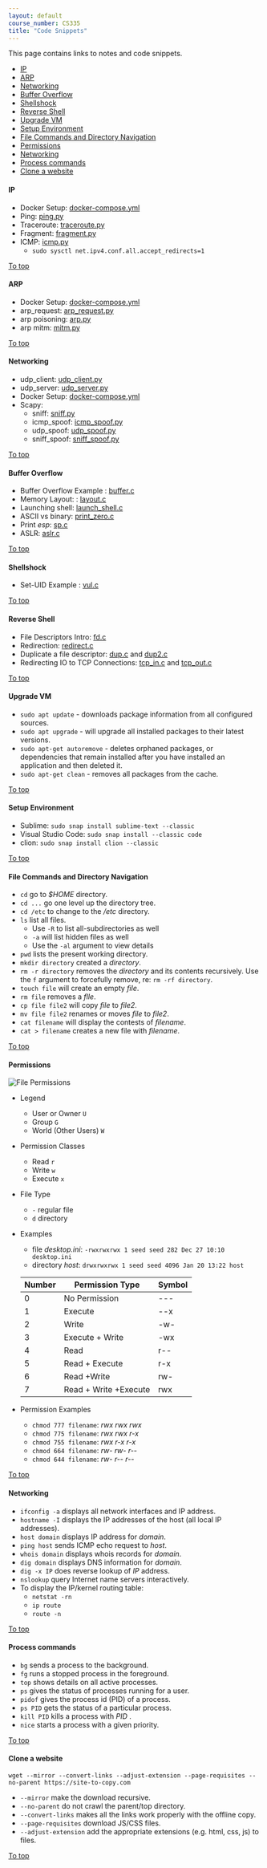 ```yaml
---
layout: default
course_number: CS335
title: "Code Snippets"
---
```


This page contains links to notes and code snippets.

- [IP](#ip)
- [ARP](#arp)
- [Networking](#networking)
- [Buffer Overflow](#buffer-overflow)
- [Shellshock](#shellshock)
- [Reverse Shell](#reverse-shell)
- [Upgrade VM](#upgrade-vm)
- [Setup Environment](#setup-environment)
- [File Commands and Directory Navigation](#file-commands-and-directory-navigation)
- [Permissions](#permissions)
- [Networking](#networking-1)
- [Process commands](#process-commands)
- [Clone a website](#clone-a-website)

#### IP 
- Docker Setup: <a href=".\ip\docker-compose.yml" target="_blank">docker-compose.yml</a>
- Ping: <a href=".\ip\ping.txt" target="_blank">ping.py</a>
- Traceroute: <a href=".\ip\traceroute.txt" target="_blank">traceroute.py</a>
- Fragment: <a href=".\ip\fragment.txt" target="_blank">fragment.py</a>
- ICMP: <a href=".\ip\icmp.txt" target="_blank">icmp.py</a>
  - ```sudo sysctl net.ipv4.conf.all.accept_redirects=1```

<a href="#">To top</a>

#### ARP
- Docker Setup: <a href=".\arp\docker-compose.yml" target="_blank">docker-compose.yml</a>
- arp_request: <a href=".\arp\arp_request.txt" target="_blank">arp_request.py</a>
- arp poisoning: <a href=".\arp\arp.txt" target="_blank">arp.py</a>
- arp mitm: <a href=".\arp\mitm.txt" target="_blank">mitm.py</a>
  
<a href="#">To top</a>

#### Networking 
- udp_client: <a href=".\network\udp_client.txt" target="_blank">udp_client.py</a>
- udp_server: <a href=".\network\udp_server.txt" target="_blank">udp_server.py</a>
- Docker Setup: <a href=".\network\docker-compose.yml" target="_blank">docker-compose.yml</a>
- Scapy: 
  - sniff: <a href=".\network\sniff.txt" target="_blank">sniff.py</a>
  - icmp_spoof: <a href=".\network\icmp_spoof.txt" target="_blank">icmp_spoof.py</a>
  - udp_spoof: <a href=".\network\udp_spoof.txt" target="_blank">udp_spoof.py</a>
  - sniff_spoof: <a href=".\network\sniff_spoof.txt" target="_blank">sniff_spoof.py</a>
  
<a href="#">To top</a>

#### Buffer Overflow 
- Buffer Overflow Example : <a href=".\buffer\buffer.c" target="_blank">buffer.c</a>
- Memory Layout: : <a href=".\buffer\layout.c" target="_blank">layout.c</a>
- Launching shell: <a href=".\buffer\launch_shell.c" target="_blank">launch_shell.c</a>
- ASCII vs binary: <a href=".\buffer\print_zero.c" target="_blank">print_zero.c</a>
- Print *esp*: <a href=".\buffer\sp.c" target="_blank">sp.c</a>
- ASLR: <a href=".\buffer\aslr.c" target="_blank">aslr.c</a>

<a href="#">To top</a>

#### Shellshock
- Set-UID Example : <a href=".\shellshock\vul.c" target="_blank">vul.c</a>

<a href="#">To top</a>

#### Reverse Shell
- File Descriptors Intro: <a href=".\reverse-shell\fd.c" target="_blank">fd.c</a> 
- Redirection: <a href=".\reverse-shell\redirect.c" target="_blank">redirect.c</a>
- Duplicate a file descriptor: <a href=".\reverse-shell\dup.c" target="_blank">dup.c</a> and <a href=".\reverse-shell\dup2.c" target="_blank">dup2.c</a>
- Redirecting IO to TCP Connections: <a href=".\reverse-shell\tcp_in.c" target="_blank">tcp_in.c</a> and <a href=".\reverse-shell\tcp_out.c" target="_blank">tcp_out.c</a>
  
<a href="#">To top</a>

#### Upgrade VM 
- ```sudo apt update``` - downloads package information from all configured sources.
- ```sudo apt upgrade``` - will upgrade all installed packages to their latest versions.
- ```sudo apt-get autoremove``` - deletes orphaned packages, or dependencies that remain installed after you have installed an application and then deleted it.
- ```sudo apt-get clean``` - removes all packages from the cache.

<a href="#">To top</a>

#### Setup Environment
- Sublime: ```sudo snap install sublime-text --classic```  
- Visual Studio Code: ```sudo snap install --classic code```
- clion: ```sudo snap install clion --classic```
   
<a href="#">To top</a>

#### File Commands and Directory Navigation

- ```cd``` go to _$HOME_ directory.
- ```cd ...``` go one level up the directory tree.
- ```cd /etc``` to change to the _/etc_ directory.  
- ```ls``` list all files.
  - Use ```-R``` to list all-subdirectories as well
  - ```-a``` will list hidden files as well
  - Use the ```-al``` argument to view details
- ```pwd``` lists the present working directory.
- ```mkdir directory``` created a _directory_.
- ```rm -r directory``` removes the _directory_ and its contents recursively. Use the ```f``` argument to forcefully remove, re: ```rm -rf directory```.
- ```touch file``` will create an empty _file_.
- ```rm file``` removes a _flle_.
- ```cp file file2``` will copy _file_ to _file2_.
- ```mv file file2``` renames or moves _file_ to _file2_.
- ```cat filename``` will display the contests of _filename_.
- ```cat > filename```  creates a new file with _filename_.
  
<a href="#">To top</a>

#### Permissions

![](images/file_permissions.png "File Permissions")

- Legend
  - User or Owner ```U```
  - Group ```G```
  - World (Other Users) ```W```
- Permission Classes
  - Read ```r```
  - Write ```w```
  - Execute ```x```
- File Type
  - ```-``` regular file
  - ```d``` directory
- Examples
  - file _desktop.ini_: ```-rwxrwxrwx 1 seed seed 282 Dec 27 10:10 desktop.ini```
  - directory _host_: ```drwxrwxrwx 1 seed seed 4096 Jan 20 13:22 host```

  | Number | Permission Type       | Symbol |
  | ------ | --------------------- | ------ |
  | 0      | No Permission         | ---    |
  | 1      | Execute               | --x    |
  | 2      | Write                 | -w-    |
  | 3      | Execute + Write       | -wx    |
  | 4      | Read                  | r--    |
  | 5      | Read + Execute        | r-x    |
  | 6      | Read +Write           | rw-    |
  | 7      | Read + Write +Execute | rwx    |
- Permission Examples  
  - ```chmod 777 filename```: _rwx rwx rwx_
  - ```chmod 775 filename```: _rwx rwx r-x_
  - ```chmod 755 filename```: _rwx r-x r-x_
  - ```chmod 664 filename```: _rw- rw- r--_
  - ```chmod 644 filename```: _rw- r-- r--_

<a href="#">To top</a>

#### Networking

- ```ifconfig -a``` displays all network interfaces and IP address.
- ```hostname -I``` displays the IP addresses of the host (all local IP addresses).
- ```host domain``` displays IP address for _domain_.
- ```ping host``` sends ICMP echo request to _host_.
- ```whois domain``` displays whois records for _domain_.
- ```dig domain``` displays DNS information for _domain_.
- ```dig -x IP``` does reverse lookup of _IP_ address.
- ```nslookup``` query Internet name servers interactively.
- To display the IP/kernel routing table:
  - ```netstat -rn```
  - ```ip route```
  - ```route -n```

<a href="#">To top</a>

#### Process commands

- ```bg``` sends a process to the background.
- ```fg```	runs a stopped process in the foreground.
- ```top``` shows	details on all active processes.
- ```ps```	gives the status of processes running for a user.
- ```pidof```	gives the process id (PID) of a process.
- ```ps PID```	gets the status of a particular process.
- ```kill PID```	kills a process with _PID_ .
- ```nice```	starts a process with a given priority.

<a href="#">To top</a>

#### Clone a website 
```wget --mirror --convert-links --adjust-extension --page-requisites --no-parent https://site-to-copy.com```
  - ```--mirror``` make the download recursive.
  - ```--no-parent``` do not crawl the parent/top directory.
  - ```--convert-links``` makes all the links work properly with the offline copy.
  - ```--page-requisites``` download JS/CSS files.
  - ```--adjust-extension``` add the appropriate extensions (e.g. html, css, js) to files.

<a href="#">To top</a>

